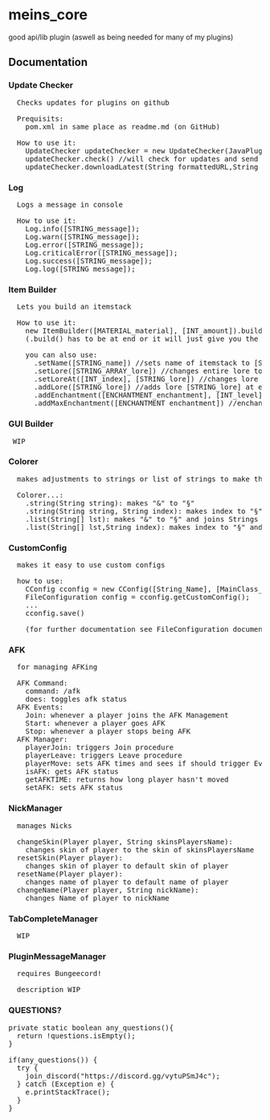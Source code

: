 # meins_core
good api/lib plugin (aswell as being needed for many of my plugins)
## Documentation

### Update Checker
<pre>
  Checks updates for plugins on github
  
  Prequisits:
    pom.xml in same place as readme.md (on GitHub)
  
  How to use it:
    UpdateChecker updateChecker = new UpdateChecker(JavaPlugin plugin,String github_profile_name, String repo_name, String branch_name);
    updateChecker.check() //will check for updates and send info in Console
    updateChecker.downloadLatest(String formattedURL,String name) //will auto-download jar from URL
</pre>

### Log
<pre>
  Logs a message in console
  
  How to use it:
    Log.info([STRING_message]);
    Log.warn([STRING_message]);
    Log.error([STRING_message]);
    Log.criticalError([STRING_message]);
    Log.success([STRING_message]);
    Log.log([STRING_message]);
</pre>

### Item Builder
<pre>
  Lets you build an itemstack
  
  How to use it:
    new ItemBuilder([MATERIAL_material], [INT_amount]).build() //returns a ItemStack with said properties
    (.build() has to be at end or it will just give you the ItemBuilder instance)
    
    you can also use: 
      .setName([STRING_name]) //sets name of itemstack to [STRING_name]
      .setLore([STRING_ARRAY_lore]) //changes entire lore to [STRING_ARRAY_lore]
      .setLoreAt([INT_index], [STRING_lore]) //changes lore at [INT_index] in array to [STRING_lore]
      .addLore([STRING_lore]) //adds lore [STRING_lore] at end of current lore array
      .addEnchantment([ENCHANTMENT_enchantment], [INT_level]) //enchants item with [ENCHANTMENT_enchantment] at level [INT_level]
      .addMaxEnchantment([ENCHANTMENT_enchantment]) //enchants item with [ENCHANTMENT_enchantment] at max level
</pre>

### GUI Builder
<pre>
 WIP
</pre>

### Colorer
<pre>
  makes adjustments to strings or list of strings to make them colored
  
  Colorer...:
    .string(String string): makes "&" to "§"
    .string(String string, String index): makes index to "§"
    .list(String[] lst): makes "&" to "§" and joins Strings
    .list(String[] lst,String index): makes index to "§" and joins Strings
</pre>
### CustomConfig
<pre>
  makes it easy to use custom configs
  
  how to use:
    CConfig cconfig = new CConfig([String_Name], [MainClass_instance]);
    FileConfiguration config = cconfig.getCustomConfig();
    ...
    cconfig.save()
    
    (for further documentation see FileConfiguration documentation)
</pre>
### AFK
<pre>
  for managing AFKing
  
  AFK Command:
    command: /afk
    does: toggles afk status
  AFK Events:
    Join: whenever a player joins the AFK Management
    Start: whenever a player goes AFK
    Stop: whenever a player stops being AFK
  AFK Manager:
    playerJoin: triggers Join procedure
    playerLeave: triggers Leave procedure
    playerMove: sets AFK times and sees if should trigger Event
    isAFK: gets AFK status
    getAFKTIME: returns how long player hasn't moved
    setAFK: sets AFK status
</pre>
### NickManager
<pre>
  manages Nicks
  
  changeSkin(Player player, String skinsPlayersName):
    changes skin of player to the skin of skinsPlayersName
  resetSkin(Player player):
    changes skin of player to default skin of player
  resetName(Player player):
    changes name of player to default name of player
  changeName(Player player, String nickName):
    changes Name of player to nickName
</pre>
### TabCompleteManager
<pre>
  WIP
</pre>
### PluginMessageManager
<pre>
  requires Bungeecord!
  
  description WIP
</pre>


### QUESTIONS?
<pre>
private static boolean any_questions(){
  return !questions.isEmpty();
}

if(any_questions()) {
  try {
    join_discord("https://discord.gg/vytuPSmJ4c");
  } catch (Exception e) {
    e.printStackTrace();
  }
}
</pre>
